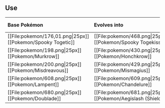 ## Use
Base Pokémon |Evolves into |Available in
:---|:---|:---
[[File:pokemon/176,01.png\|25px]] [[Pokemon/Spooky Togetic]]  | [[File:pokemon/468.png\|25px]] [[Pokemon/Spooky Togekiss]] |Sinnoh onward
[[File:pokemon/198.png\|25px]] [[Pokemon/Murkrow]]  | [[File:pokemon/430.png\|25px]] [[Pokemon/Honchkrow]] |Sinnoh onward
[[File:pokemon/200.png\|25px]] [[Pokemon/Misdreavous]]  | [[File:pokemon/429.png\|25px]] [[Pokemon/Mismagius]] |Sinnoh onward
[[File:pokemon/608.png\|25px]] [[Pokemon/Lampent]]  | [[File:pokemon/609.png\|25px]] [[Pokemon/Chandelure]] |Unova onward
[[File:pokemon/680.png\|25px]] [[Pokemon/Doublade]]  | [[File:pokemon/681.png\|25px]] [[Pokemon/Aegislash (Shield)]] |Kalos onward
